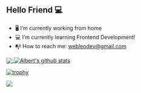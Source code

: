 ## Hello Friend :computer:

- :desktop_computer:  I’m currently working from home
- :computer:  I’m currently learning Frontend Development!
- :mailbox_with_no_mail: How to reach me: webleodev@gmail.com

<a href="https://github.com/webleodev">
  <img align="center" src="https://github-readme-stats.vercel.app/api/top-langs/?username=webleodev&theme=dark&hide_langs_below=1&card_width=400" />
</a>

<a href="https://github.com/webleodev">
 <img align="center" src="https://github-readme-stats.vercel.app/api?username=webleodev&show_icons=true&theme=dark&line_height=40" alt="Albert's github stats"/>
</a>

[![trophy](https://github-profile-trophy.vercel.app/?username=webleodev&theme=onedark&row=1)](https://github.com/ryo-ma/github-profile-trophy)

![](https://komarev.com/ghpvc/?username=webleodev&color=gray&style=flat)
